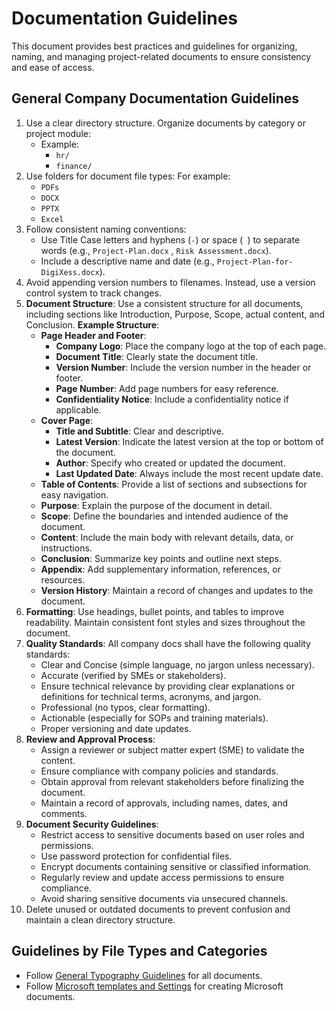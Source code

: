 # Documentation Guidelines

This document provides best practices and guidelines for organizing, naming, and managing project-related documents to ensure consistency and ease of access.


##  General Company Documentation Guidelines

1. Use a clear directory structure. Organize documents by category or project module:
   - Example:
     - `hr/`
     - `finance/`
1. Use folders for document file types:
    For example: 
   - `PDFs`
   - `DOCX`
   - `PPTX`
   - `Excel`
1. Follow consistent naming conventions:
   - Use Title Case letters and hyphens (`-`) or space (` `) to separate words (e.g., `Project-Plan.docx` , `Risk Assessment.docx`).
   - Include a descriptive name and date (e.g., `Project-Plan-for-DigiXess.docx`).
1. Avoid appending version numbers to filenames. Instead, use a version control system to track changes.
1. **Document Structure**: Use a consistent structure for all documents, including sections like Introduction, Purpose, Scope, actual content, and Conclusion.
   **Example Structure**:
   - **Page Header and Footer**:
     - **Company Logo**: Place the company logo at the top of each page.
     - **Document Title**: Clearly state the document title.
     - **Version Number**: Include the version number in the header or footer.
     - **Page Number**: Add page numbers for easy reference.
     - **Confidentiality Notice**: Include a confidentiality notice if applicable.
   - **Cover Page**:
     - **Title and Subtitle**: Clear and descriptive.
     - **Latest Version**: Indicate the latest version at the top or bottom of the document.
     - **Author**: Specify who created or updated the document.
     - **Last Updated Date**: Always include the most recent update date.
   - **Table of Contents**: Provide a list of sections and subsections for easy navigation.
   - **Purpose**: Explain the purpose of the document in detail.
   - **Scope**: Define the boundaries and intended audience of the document.
   - **Content**: Include the main body with relevant details, data, or instructions.
   - **Conclusion**: Summarize key points and outline next steps.
   - **Appendix**: Add supplementary information, references, or resources.
   - **Version History**: Maintain a record of changes and updates to the document.
1. **Formatting**: Use headings, bullet points, and tables to improve readability. Maintain consistent font styles and sizes throughout the document.
1. **Quality Standards**:
   All company docs shall have the following quality standards:
   - Clear and Concise  (simple language, no jargon unless necessary).
   - Accurate (verified by SMEs or stakeholders).
   - Ensure technical relevance by providing clear explanations or definitions for technical terms, acronyms, and jargon.
   - Professional (no typos, clear formatting).
   - Actionable (especially for SOPs and training materials).
   - Proper versioning and date updates.
1. **Review and Approval Process**:
   - Assign a reviewer or subject matter expert (SME) to validate the content.
   - Ensure compliance with company policies and standards.
   - Obtain approval from relevant stakeholders before finalizing the document.
   - Maintain a record of approvals, including names, dates, and comments.
1. **Document Security Guidelines**:
   - Restrict access to sensitive documents based on user roles and permissions.
   - Use password protection for confidential files.
   - Encrypt documents containing sensitive or classified information.
   - Regularly review and update access permissions to ensure compliance.
   - Avoid sharing sensitive documents via unsecured channels.
1. Delete unused or outdated documents to prevent confusion and maintain a clean directory structure.

## Guidelines by File Types and Categories

- Follow [General Typography Guidelines](/docs/general-typography-documents.md "General Typography Guidelines") for all documents.
- Follow [Microsoft templates and Settings](/docs/microsoft/README.md "Microsoft Templates") for creating Microsoft documents.

<!-- - Presentation Document: [Link to Template 2](link-to-template-2)
- PDF Documents: [Link to Template 3](link-to-template-3)
- Excel Spreadsheets: [Link to Template 4](link-to-template-4)
- Additional Resources: [Link to Additional Resources]
- Markdown Documents: [Link to Template 5](link-to-additional-resources) -->
<!-- Add more templates as needed -->




